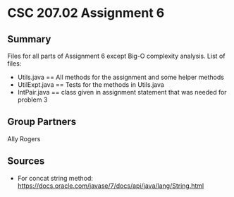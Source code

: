 # CSC 207.02 Assignment 6

## Summary
Files for all parts of Assignment 6 except Big-O complexity analysis.
List of files:
* Utils.java == All methods for the assignment and some helper methods
* UtilExpt.java == Tests for the methods in Utils.java
* IntPair.java == class given in assignment statement that was needed for problem 3

## Group Partners
Ally Rogers

## Sources
* For concat string method: https://docs.oracle.com/javase/7/docs/api/java/lang/String.html
